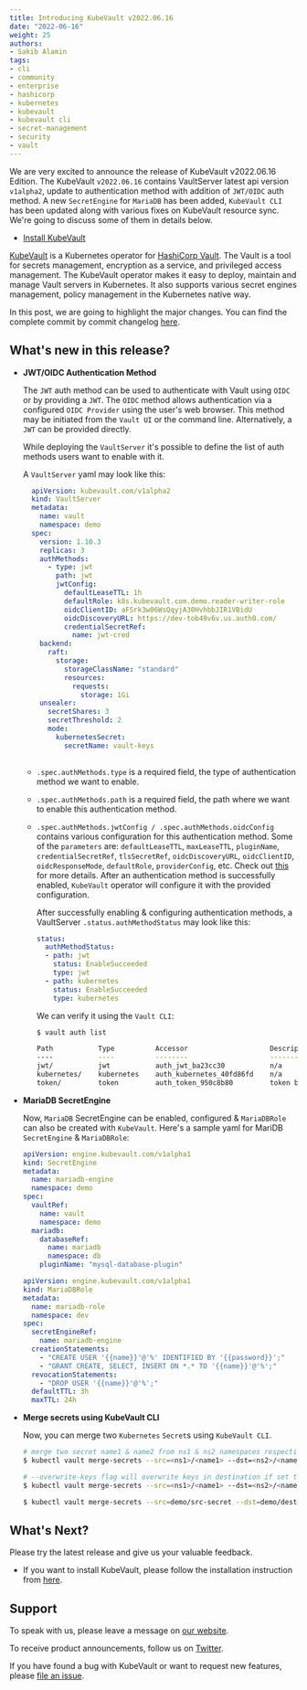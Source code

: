 ```yaml
---
title: Introducing KubeVault v2022.06.16
date: "2022-06-16"
weight: 25
authors:
- Sakib Alamin
tags:
- cli
- community
- enterprise
- hashicorp
- kubernetes
- kubevault
- kubevault cli
- secret-management
- security
- vault
---
```


We are very excited to announce the release of KubeVault v2022.06.16 Edition. The KubeVault `v2022.06.16` contains VaultServer latest api version `v1alpha2`, update to authentication method with addition of `JWT/OIDC` auth method. A new `SecretEngine` for `MariaDB` has been added, `KubeVault CLI` has been updated along with various fixes on KubeVault resource sync. We're going to discuss some of them in details below.

- [Install KubeVault](https://kubevault.com/docs/v2022.06.16/setup/)

[KubeVault](https://kubevault.com) is a Kubernetes operator for [HashiCorp Vault](https://www.vaultproject.io/). The Vault is a tool for secrets management, encryption as a service, and privileged access management. The KubeVault operator makes it easy to deploy, maintain and manage Vault servers in Kubernetes. It also supports various secret engines management, policy management in the Kubernetes native way.

In this post, we are going to highlight the major changes. You can find the complete commit by commit changelog [here](https://github.com/kubevault/CHANGELOG/blob/master/releases/v2022.06.16/README.md).

## What's new in this release?
- **JWT/OIDC Authentication Method**

    The `JWT` auth method can be used to authenticate with Vault using `OIDC` or by providing a `JWT`. The `OIDC` method allows authentication via a configured `OIDC Provider` using the user's web browser. This method may be initiated from the `Vault UI` or the command line. Alternatively, a `JWT` can be provided directly.

  While deploying the `VaultServer` it's possible to define the list of auth methods users want to enable with it.

    A `VaultServer` yaml may look like this:

  ```yaml
    apiVersion: kubevault.com/v1alpha2
    kind: VaultServer
    metadata:
      name: vault
      namespace: demo
    spec:
      version: 1.10.3
      replicas: 3
      authMethods:
        - type: jwt
          path: jwt
          jwtConfig:
            defaultLeaseTTL: 1h
            defaultRole: k8s.kubevault.com.demo.reader-writer-role
            oidcClientID: aFSrk3w06WsQqyjA30HvhbbJIR1VBidU
            oidcDiscoveryURL: https://dev-tob49v6v.us.auth0.com/
            credentialSecretRef:
              name: jwt-cred
      backend:
        raft:
          storage:
            storageClassName: "standard"
            resources:
              requests:
                storage: 1Gi
      unsealer:
        secretShares: 3
        secretThreshold: 2
        mode:
          kubernetesSecret:
            secretName: vault-keys
      
  ```

  * `.spec.authMethods.type` is a required field, the type of authentication method we want to enable.
  * `.spec.authMethods.path` is a required field, the path where we want to enable this authentication method.
  * `.spec.authMethods.jwtConfig / .spec.authMethods.oidcConfig` contains various configuration for this authentication method. Some of the `parameters` are: `defaultLeaseTTL`, `maxLeaseTTL`, `pluginName`, `credentialSecretRef`, `tlsSecretRef`, `oidcDiscoveryURL`, `oidcClientID`, `oidcResponseMode`, `defaultRole`, `providerConfig`, etc. Check out [this](https://kubevault.com/docs/v2022.06.16/concepts/vault-server-crds/auth-methods/jwt-oidc/) for more details.
    After an authentication method is successfully enabled, `KubeVault` operator will configure it with the provided configuration.

    After successfully enabling & configuring authentication methods, a VaultServer `.status.authMethodStatus` may look like this:
    ```yaml
    status:
      authMethodStatus:
      - path: jwt
        status: EnableSucceeded
        type: jwt
      - path: kubernetes
        status: EnableSucceeded
        type: kubernetes
    
    ```

    We can verify it using the `Vault CLI`:

    ```bash
    $ vault auth list
    
    Path           Type          Accessor                    Description
    ----           ----          --------                    -----------
    jwt/           jwt           auth_jwt_ba23cc30           n/a
    kubernetes/    kubernetes    auth_kubernetes_40fd86fd    n/a
    token/         token         auth_token_950c8b80         token based credentials
    ```
- **MariaDB SecretEngine**

  Now, `MariaDB` SecretEngine can be enabled, configured & `MariaDBRole` can also be created with `KubeVault`.
  Here's a sample yaml for MariDB `SecretEngine` & `MariaDBRole`:

  ```yaml
  apiVersion: engine.kubevault.com/v1alpha1
  kind: SecretEngine
  metadata:
    name: mariadb-engine
    namespace: demo
  spec:
    vaultRef:
      name: vault
      namespace: demo
    mariadb:
      databaseRef:
        name: mariadb
        namespace: db
      pluginName: "mysql-database-plugin"
  
  ```
  ```yaml
  apiVersion: engine.kubevault.com/v1alpha1
  kind: MariaDBRole
  metadata:
    name: mariadb-role
    namespace: dev
  spec:
    secretEngineRef:
      name: mariadb-engine
    creationStatements:
      - "CREATE USER '{{name}}'@'%' IDENTIFIED BY '{{password}}';"
      - "GRANT CREATE, SELECT, INSERT ON *.* TO '{{name}}'@'%';"
    revocationStatements:
      - "DROP USER '{{name}}'@'%';" 
    defaultTTL: 3h
    maxTTL: 24h
  ```
- **Merge secrets using KubeVault CLI**
  
  Now, you can merge two `Kubernetes` `Secret`s using `KubeVault CLI`.
  ```bash
  # merge two secret name1 & name2 from ns1 & ns2 namespaces respectively
  $ kubectl vault merge-secrets --src=<ns1>/<name1> --dst=<ns2>/<name2>
  
  # --overwrite-keys flag will overwrite keys in destination if set to true.
  $ kubectl vault merge-secrets --src=<ns1>/<name1> --dst=<ns2>/<name2> --overwrite-keys=true
  
  $ kubectl vault merge-secrets --src=demo/src-secret --dst=demo/dest-cred
  ```
  
## What's Next?

Please try the latest release and give us your valuable feedback.

- If you want to install KubeVault, please follow the installation instruction from [here](https://kubevault.com/docs/v2022.06.16/setup).

## Support

To speak with us, please leave a message on [our website](https://appscode.com/contact/).

To receive product announcements, follow us on [Twitter](https://twitter.com/KubeVault).

If you have found a bug with KubeVault or want to request new features, please [file an issue](https://github.com/kubevault/project/issues/new).
